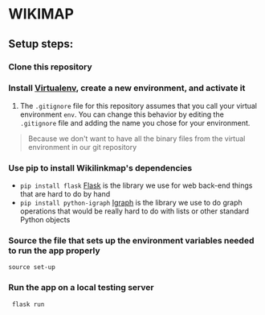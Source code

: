 # WIKIMAP

## Setup steps:

### Clone this repository

### Install [Virtualenv](https://virtualenv.pypa.io/en/latest/), create a new environment, and activate it
1. The `.gitignore` file for this repository assumes that you call your virtual environment `env`.  You can change this behavior by editing the `.gitignore` file and adding the name you chose for your environment.

> Because we don't want to have all the binary files from the virtual environment in our git repository

### Use pip to install Wikilinkmap's dependencies
* `pip install flask` [Flask](http://flask.pocoo.org/) is the library we use for web back-end things that are hard to do by hand
* `pip install python-igraph` [Igraph](http://igraph.org/python/) is the library we use to do graph operations that would be really hard to do with lists or other standard Python objects

### Source the file that sets up the environment variables needed to run the app properly

    source set-up

### Run the app on a local testing server

     flask run